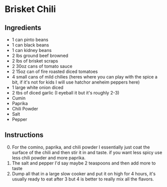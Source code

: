# Brisket Chili

## Ingredients
* 1 can pinto beans
* 1 can black beans
* 1 can kidney beans
* 2 lbs ground beef browned
* 2 lbs of brisket scraps
* 2 30oz cans of tomato sauce
* 2 15oz can of fire roasted diced tomatoes
* 4 small cans of mild chilies (heres where you can play with the spice a bit, if it's not for kids I will use hatchor aneheim peppers here)
* 1 large white onion diced
* 2 tbs of diced garlic (I eyeball it but it's roughly 2-3)
* Cumin
* Paprika
* Chili Powder
* Salt
* Pepper

## Instructions
0. For the comino, paprika, and chili powder I essentially just coat the surface of the chili and then stir it in and taste. if you want less spicy use less chili powder and more paprika.
0. The salt and pepper I'd say maybe 2 teaspoons and then add more to taste
0. Dump all that in a large slow cooker and put it on high for 4 hours, it's usually ready to eat after 3 but 4 is better to really mix all the flavors.